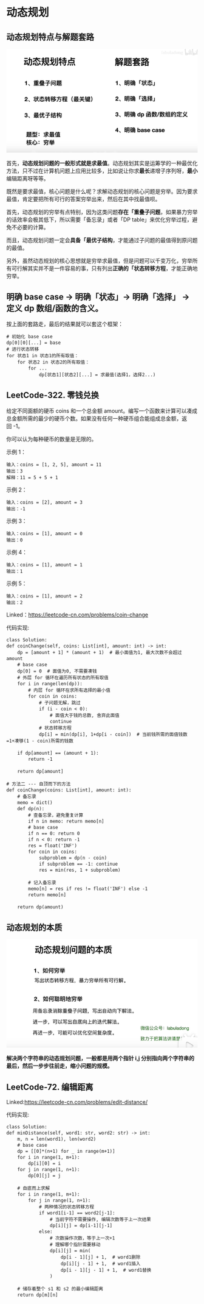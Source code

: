 # 动态规划

## 动态规划特点与解题套路

![image](images/1.png)

首先，**动态规划问题的一般形式就是求最值**。动态规划其实是运筹学的一种最优化方法，只不过在计算机问题上应用比较多，比如说让你求**最长**递增子序列呀，**最小**编辑距离呀等等。

既然是要求最值，核心问题是什么呢？求解动态规划的核心问题是穷举。因为要求最值，肯定要把所有可行的答案穷举出来，然后在其中找最值呗。

首先，动态规划的穷举有点特别，因为这类问题**存在「重叠子问题**，如果暴力穷举的话效率会极其低下，所以需要「备忘录」或者「DP table」来优化穷举过程，避免不必要的计算。

而且，动态规划问题一定会**具备「最优子结构**，才能通过子问题的最值得到原问题的最值。

另外，虽然动态规划的核心思想就是穷举求最值，但是问题可以千变万化，穷举所有可行解其实并不是一件容易的事，只有列出**正确的「状态转移方程**，才能正确地穷举。

## 明确 base case -> 明确「状态」-> 明确「选择」 -> 定义 dp 数组/函数的含义。

按上面的套路走，最后的结果就可以套这个框架：

    # 初始化 base case
    dp[0][0][...] = base
    # 进行状态转移
    for 状态1 in 状态1的所有取值：
        for 状态2 in 状态2的所有取值：
            for ...
                dp[状态1][状态2][...] = 求最值(选择1，选择2...)

## LeetCode-322. 零钱兑换

给定不同面额的硬币 coins 和一个总金额 amount。编写一个函数来计算可以凑成总金额所需的最少的硬币个数。如果没有任何一种硬币组合能组成总金额，返回 -1。

你可以认为每种硬币的数量是无限的。

示例 1：

    输入：coins = [1, 2, 5], amount = 11
    输出：3 
    解释：11 = 5 + 5 + 1

示例 2：

    输入：coins = [2], amount = 3
    输出：-1

示例 3：

    输入：coins = [1], amount = 0
    输出：0

示例 4：

    输入：coins = [1], amount = 1
    输出：1

示例 5：

    输入：coins = [1], amount = 2
    输出：2

Linked：https://leetcode-cn.com/problems/coin-change

代码实现:
    
    class Solution:
    def coinChange(self, coins: List[int], amount: int) -> int:
        dp = [amount + 1] * (amount + 1)  # 最小面值为1, 最大次数不会超过amount 
        # base case 
        dp[0] = 0  # 面值为0, 不需要凑钱
        # 外层 for 循环在遍历所有状态的所有取值
        for i in range(len(dp)):
            # 内层 for 循环在求所有选择的最小值
            for coin in coins:
                # 子问题无解，跳过
                if (i - coin < 0):
                    # 面值大于钱的总数, 舍弃此面值
                    continue 
                # 状态转移方程
                dp[i] = min(dp[i], 1+dp[i - coin])  # 当前钱所需的面值钱数=1+凑够(1 - coin)所需的钱数
        
        if dp[amount] == (amount + 1):
            return -1 
        
        return dp[amount] 
    
    # 方法二 --- 自顶而下的方法
    def coinChange(coins: List[int], amount: int):
        # 备忘录
        memo = dict()
        def dp(n):
            # 查备忘录，避免重复计算
            if n in memo: return memo[n]
            # base case
            if n == 0: return 0
            if n < 0: return -1
            res = float('INF')
            for coin in coins:
                subproblem = dp(n - coin)
                if subproblem == -1: continue
                res = min(res, 1 + subproblem)
    
            # 记入备忘录
            memo[n] = res if res != float('INF') else -1
            return memo[n]
    
        return dp(amount)

## 动态规划的本质

![image](images/2.png)

**解决两个字符串的动态规划问题，一般都是用两个指针 i,j 分别指向两个字符串的最后，然后一步步往前走，缩小问题的规模。**

## LeetCode-72. 编辑距离

Linked:https://leetcode-cn.com/problems/edit-distance/

代码实现:

    class Solution:
    def minDistance(self, word1: str, word2: str) -> int:
        m, n = len(word1), len(word2)
        # base case 
        dp = [[0]*(n+1) for _ in range(m+1)]
        for i in range(1, m+1):
            dp[i][0] = i 
        for j in range(1, n+1):
            dp[0][j] = j 

        # 自底而上求解
        for i in range(1, m+1):
            for j in range(1, n+1):
                # 两种情况的状态转移方程
                if word1[i-1] == word2[j-1]:
                    # 当前字符不需要操作, 编辑次数等于上一次结果
                    dp[i][j] = dp[i-1][j-1]
                else:
                    # 次数操作次数，等于上一次+1
                    # 理解哪个指针需要移动
                    dp[i][j] = min(
                        dp[i - 1][j] + 1,  # word1删除
                        dp[i][j - 1] + 1,  # word1插入
                        dp[i - 1][j - 1] + 1,  # word1替换
                    )

        # 储存着整个 s1 和 s2 的最小编辑距离
        return dp[m][n]

